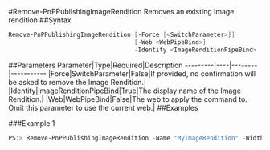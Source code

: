 #Remove-PnPPublishingImageRendition
Removes an existing image rendition
##Syntax
```powershell
Remove-PnPPublishingImageRendition [-Force [<SwitchParameter>]]
                                   [-Web <WebPipeBind>]
                                   -Identity <ImageRenditionPipeBind>
```


##Parameters
Parameter|Type|Required|Description
---------|----|--------|-----------
|Force|SwitchParameter|False|If provided, no confirmation will be asked to remove the Image Rendition.|
|Identity|ImageRenditionPipeBind|True|The display name of the Image Rendition.|
|Web|WebPipeBind|False|The web to apply the command to. Omit this parameter to use the current web.|
##Examples

###Example 1
```powershell
PS:> Remove-PnPPublishingImageRendition -Name "MyImageRendition" -Width 800 -Height 600
```

